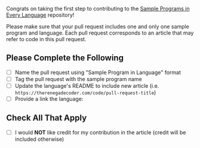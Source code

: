 Congrats on taking the first step to contributing to the [Sample Programs in Every Language](https://therenegadecoder.com/code/sample-programs-in-every-language/) repository!

Please make sure that your pull request includes one and only one sample program and language. Each pull request corresponds to an article that may refer to code in this pull request. 

## Please Complete the Following

- [ ] Name the pull request using "Sample Program in Language" format
- [ ] Tag the pull request with the sample program name
- [ ] Update the language's README to include new article (i.e. `https://therenegadecoder.com/code/pull-request-title`)
- [ ] Provide a link the language:

## Check All That Apply

- [ ] I would **NOT** like credit for my contribution in the article (credit will be included otherwise)
